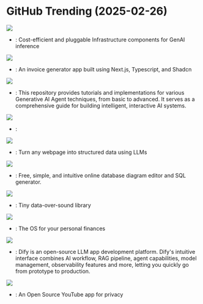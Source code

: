 # GitHub Trending (2025-02-26)

![](https://img.shields.io/badge/Jupyter%20Notebook-New%20570-green?style=flat-square&logo=appveyor)
- [](https://github.comundefined): Cost-efficient and pluggable Infrastructure components for GenAI inference

![](https://img.shields.io/badge/TypeScript-New%20875-green?style=flat-square&logo=appveyor)
- [](https://github.comundefined): An invoice generator app built using Next.js, Typescript, and Shadcn

![](https://img.shields.io/badge/Jupyter%20Notebook-New%20466-green?style=flat-square&logo=appveyor)
- [](https://github.comundefined): This repository provides tutorials and implementations for various Generative AI Agent techniques, from basic to advanced. It serves as a comprehensive guide for building intelligent, interactive AI systems.

![](https://img.shields.io/badge/none-New%201-green?style=flat-square&logo=appveyor)
- [](https://github.comundefined): 

![](https://img.shields.io/badge/TypeScript-New%2073-green?style=flat-square&logo=appveyor)
- [](https://github.comundefined): Turn any webpage into structured data using LLMs

![](https://img.shields.io/badge/JavaScript-New%20172-green?style=flat-square&logo=appveyor)
- [](https://github.comundefined): Free, simple, and intuitive online database diagram editor and SQL generator.

![](https://img.shields.io/badge/C%2B%2B-New%20900-green?style=flat-square&logo=appveyor)
- [](https://github.comundefined): Tiny data-over-sound library

![](https://img.shields.io/badge/Ruby-New%20453-green?style=flat-square&logo=appveyor)
- [](https://github.comundefined): The OS for your personal finances

![](https://img.shields.io/badge/TypeScript-New%201-green?style=flat-square&logo=appveyor)
- [](https://github.comundefined): Dify is an open-source LLM app development platform. Dify's intuitive interface combines AI workflow, RAG pipeline, agent capabilities, model management, observability features and more, letting you quickly go from prototype to production.

![](https://img.shields.io/badge/JavaScript-New%20400-green?style=flat-square&logo=appveyor)
- [](https://github.comundefined): An Open Source YouTube app for privacy

